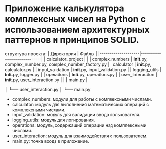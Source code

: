 # Приложение калькулятора комплексных чисел на Python с использованием архитектурных паттернов и принципов SOLID.
структура проекта:
| Директория         | Файлы                      |
|--------------------|----------------------------|
| calculator_project |                            |
| complex_numbers    | __init__.py, complex_number.py, complex_number_factory.py |
| calculator         | __init__.py, calculator.py |
| input_validation   | __init__.py, input_validation.py |
| logging_utils      | __init__.py, logger.py     |
| operations         | __init__.py, operations.py |
| user_interaction   | __init__.py, user_interaction.py |
|                    | main.py                    |

│   └── user_interaction.py
│
└── main.py


   * complex_numbers: модули для работы с комплексными числами.
   * calculator: модуль для выполнения математических операций с комплексными числами.
   * input_validation: модуль для валидации ввода пользователя.
   * logging_utils: модуль для логирования.
   * operations: модуль, содержащий операции над комплексными числами.
   * user_interaction: модуль для взаимодействия с пользователем.
   * main.py: точка входа в приложение.
